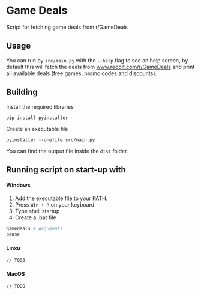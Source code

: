 # Game Deals

Script for fetching game deals from r/GameDeals

## Usage

You can run py `src/main.py` with the `--help` flag to see an help screen, by default this will fetch the deals from www.reddit.com/r/GameDeals and print all available deals (free games, promo codes and discounts).

## Building 

Install the required libraries

```
pip install pyinstaller
```

Create an executable file

```
pyinstaller --onefile src/main.py
```

You can find the output file inside the `dist` folder.

## Running script on start-up with 

#### Windows

1. Add the executable file to your PATH.
2. Press `Win + R` on your keyboard
3. Type shell:startup
4. Create a .bat file 

```bash
gamedeals # Arguments
pause
```

#### Linxu

`// TODO`

#### MacOS

`// TODO`